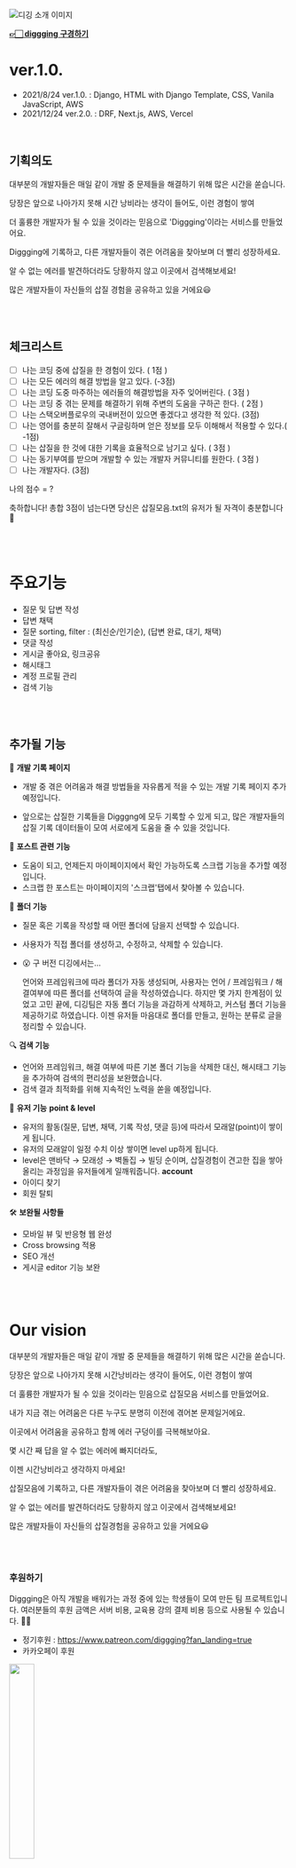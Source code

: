![디깅 소개 이미지](https://user-images.githubusercontent.com/62272445/154015715-fe9d3ac8-1c5b-4dc3-9ebc-ca2e6daf5855.png)

**[👉🏻 diggging 구경하기](https://diggging.com/)**

# ver.1.0.
- 2021/8/24 ver.1.0. : Django, HTML with Django Template, CSS, Vanila JavaScript, AWS
- 2021/12/24 ver.2.0. : DRF, Next.js, AWS, Vercel

<br/>


## 기획의도
대부분의 개발자들은 매일 같이 개발 중 문제들을 해결하기 위해 많은 시간을 쏟습니다.

당장은 앞으로 나아가지 못해 시간 낭비라는 생각이 들어도, 이런 경험이 쌓여

더 훌륭한 개발자가 될 수 있을 것이라는 믿음으로 'Diggging'이라는 서비스를 만들었어요.

Diggging에 기록하고, 다른 개발자들이 겪은 어려움을 찾아보며 더 빨리 성장하세요.

알 수 없는 에러를 발견하더라도 당황하지 않고 이곳에서 검색해보세요!

많은 개발자들이 자신들의 삽질 경험을 공유하고 있을 거에요😃

<br/>
<br/>

## 체크리스트

- [ ]  나는 코딩 중에 삽질을 한 경험이 있다.   ( 1점 )
- [ ]  나는 모든 에러의 해결 방법을 알고 있다. (-3점)
- [ ]  나는 코딩 도중 마주하는 에러들의 해결방법을 자주 잊어버린다. ( 3점 )
- [ ]  나는 코딩 중 겪는 문제를 해결하기 위해 주변의 도움을 구하곤 한다. ( 2점 )
- [ ]  나는 스택오버플로우의 국내버전이 있으면 좋겠다고 생각한 적 있다. (3점)
- [ ]  나는 영어를 충분히 잘해서 구글링하며 얻은 정보를 모두 이해해서 적용할 수 있다.( -1점)
- [ ]  나는 삽질을 한 것에 대한 기록을 효율적으로 남기고 싶다. ( 3점 )
- [ ]  나는 동기부여를 받으며 개발할 수 있는 개발자 커뮤니티를 원한다. ( 3점 )
- [ ]  나는 개발자다. (3점)

나의 점수 = ?

축하합니다! 총합 3점이 넘는다면 당신은 삽질모음.txt의 유저가 될 자격이 충분합니다 🤭

<br/>
<br/>


# 주요기능
- 질문 및 답변 작성
- 답변 채택
- 질문 sorting, filter : (최신순/인기순), (답변 완료, 대기, 채택)
- 댓글 작성
- 게시글 좋아요, 링크공유
- 해시태그
- 계정 프로필 관리
- 검색 기능
<br/>
<br/>

## 추가될 기능

📝 **개발 기록 페이지**
- 개발 중 겪은 어려움과 해결 방법들을 자유롭게 적을 수 있는 개발 기록 페이지 추가 예정입니다.

- 앞으로는 삽질한 기록들을 Digggng에 모두 기록할 수 있게 되고, 많은 개발자들의 삽질 기록 데이터들이 모여 서로에게 도움을 줄 수 있을 것입니다.

📝 **포스트 관련 기능**
- 도움이 되고, 언제든지 마이페이지에서 확인 가능하도록 스크랩 기능을 추가할 예정입니다. 
- 스크랩 한 포스트는 마이페이지의 '스크랩'탭에서 찾아볼 수 있습니다.

📁 **폴더 기능**
- 질문 혹은 기록을 작성할 때 어떤 폴더에 담을지 선택할 수 있습니다.
- 사용자가 직접 폴더를 생성하고, 수정하고, 삭제할 수 있습니다.

- 😮 구 버전 디깅에서는...
    
    언어와 프레임워크에 따라 폴더가 자동 생성되며, 사용자는 언어 / 프레임워크 / 해결여부에 따른 폴더를 선택하여 글을 작성하였습니다. 하지만 몇 가지 한계점이 있었고 고민 끝에, 디깅팀은 자동 폴더 기능을 과감하게 삭제하고, 커스텀 폴더 기능을 제공하기로 하였습니다. 
    이젠 유저들 마음대로 폴더를 만들고, 원하는 분류로 글을 정리할 수 있습니다.
    

🔍 **검색 기능**
- 언어와 프레임워크, 해결 여부에 따른 기본 폴더 기능을 삭제한 대신, 해시태그 기능을 추가하여 검색의 편리성을 보완했습니다.
- 검색 결과 최적화를 위해 지속적인 노력을 쏟을 예정입니다.

🎃 **유저 기능**
**point & level**
- 유저의 활동(질문, 답변, 채택, 기록 작성, 댓글 등)에 따라서 모래알(point)이 쌓이게 됩니다.
- 유저의 모래알이 일정 수치 이상 쌓이면 level up하게 됩니다.
- level은 맨바닥 → 모래성 → 벽돌집 → 빌딩 순이며, 
  삽질경험이 견고한 집을 쌓아 올리는 과정임을 유저들에게 일깨워줍니다.
**account**
- 아이디 찾기
- 회원 탈퇴

🛠 **보완될 사항들**
- 모바일 뷰 및 반응형 웹 완성
- Cross browsing 적용
- SEO 개선
- 게시글  editor 기능 보완

<br/>
<br/>

# Our vision

대부분의 개발자들은 매일 같이 개발 중 문제들을 해결하기 위해 많은 시간을 쏟습니다.

당장은 앞으로 나아가지 못해 시간낭비라는 생각이 들어도, 이런 경험이 쌓여

더 훌륭한 개발자가 될 수 있을 것이라는 믿음으로 삽질모음 서비스를 만들었어요.

내가 지금 겪는 어려움은 다른 누구도 분명히 이전에 겪어본 문제일거에요.

이곳에서 어려움을 공유하고 함께 에러 구덩이를 극복해보아요.

몇 시간 째 답을 알 수 없는 에러에 빠지더라도,

이젠 시간낭비라고 생각하지 마세요!

삽질모음에 기록하고, 다른 개발자들이 겪은 어려움을 찾아보며 더 빨리 성장하세요.

알 수 없는 에러를 발견하더라도 당황하지 않고 이곳에서 검색해보세요!

많은 개발자들이 자신들의 삽질경험을 공유하고 있을 거에요😃

<br/>
<br/>


### 후원하기
Diggging은 아직 개발을 배워가는 과정 중에 있는 학생들이 모여 만든 팀 프로젝트입니다. 
여러분들의 후원 금액은 서버 비용, 교육용 강의 결제 비용 등으로 사용될 수 있습니다. 👩🧑
- 정기후원 : https://www.patreon.com/diggging?fan_landing=true
- 카카오페이 후원
<img src="https://user-images.githubusercontent.com/62272445/154016055-b18c866a-bdc6-4d10-967a-d48ae54b554d.jpg" width="30%" height="30%"/>


<br/>

### 삽질모음을 만든 사람들
김종빈, 김지수, 김현주, 손시형, 이종권 😏


### Contact Info
teamdiggging@gmail.com

